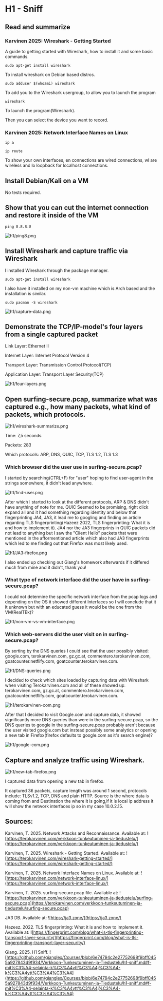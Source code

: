 # H1 - Sniff

## Read and summarize

### Karvinen 2025: Wireshark - Getting Started

A guide to getting started with Wireshark, how to install it and some basic commands.

	sudo apt-get install wireshark

To install wireshark on Debian based distros.

	sudo adduser $(whoami) wireshark

To add you to the Wireshark usergroup, to allow you to launch the program

	wireshark

To launch the program(Wireshark).

Then you can select the device you want to record.

### Karvinen 2025: Network Interface Names on Linux

	ip a

	ip route

To show your own interfaces, en connections are wired connections, wl are wireless and lo loopback for localhost connections.

## Install Debian/Kali on a VM

No tests required.

## Show that you can cut the internet connection and restore it inside of the VM

	ping 8.8.8.8

![h1/ping8.png](h1/ping8.png)

## Install Wireshark and capture traffic via Wireshark

I installed Wireshark through the package manager.

	sudo apt-get install wireshark

I also have it installed on my non-vm machine which is Arch based and the installation is similar.

	sudo pacman -S wireshark

![h1/capture-data.png](h1/capture-data.png)

## Demonstrate the TCP/IP-model's four layers from a single captured packet

Link Layer: Ethernet II

Internet Layer: Internet Protocol Version 4

Transport Layer: Transmission Control Protocol(TCP)

Application Layer: Transport Layer Security(TCP)

![h1/four-layers.png](h1/four-layers.png)

## Open surfing-secure.pcap, summarize what was captured e.g., how many packets, what kind of packets, which protocols.

![h1/wireshark-summarize.png](h1/wireshark-summarize.png)

Time: 7,5 seconds

Packets: 283

Which protocols: ARP, DNS, QUIC, TCP, TLS 1.2, TLS 1.3

### Which browser did the user use in surfing-secure.pcap?

I started by searching(CTRL+F) for "user" hoping to find user-agent in the strings somewhere, it didn't lead anywhere.

![h1/find-user.png](h1/find-user.png)

After which I started to look at the different protocols, ARP & DNS didn't have anything of note for me. QUIC Seemed to be promising, right click expand all and it had something regarding identity and below that fingerprinting JA4, JA3, it lead me to googling and finding an article regarding TLS fingerprinting(Hazeez 2022, TLS fingerprinting: What it is and how to implement it). JA4 nor the JA3 fingerprints in QUIC packets did not lead to anything but I saw the "Client Hello" packets that were mentioned in the afformentioned article which also had JA3 fingerprints which led to me finding out that Firefox was most likely used.

![h1/JA3-firefox.png](h1/JA3-firefox.png)

I also ended up checking out Giang's homework afterwards if it differed much from mine and it didn't, thank you! 

### What type of network interface did the user have in surfing-secure.pcap?

I could not determine the specific network interface from the pcap logs and depending on the OS it showed different Interfaces so I will conclude that it it unknown but with an educated guess it would be the one from the VM(RealTEk)?

![h1/non-vm-vs-vm-interface.png](h1/non-vm-vs-vm-interface.png)

### Which web-servers did the user visit on in surfing-secure.pcap?

By sorting by the DNS queries I could see that the user possibly visited: google.com, terokarvinen.com, gz.gc.at, commentero.terokarvinen.com, goatcounter.netflify.com,  goatcounter.terokarvinen.com.

![h1/DNS-queries.png](h1/DNS-queries.png)

I decided to check which sites loaded by capturing data with Wireshark when visiting Terokarvinen.com and all of these showed up: terokarvinen.com, gz.gc.at, commentero.terokarvinen.com, goatcounter.netflify.com,  goatcounter.terokarvinen.com.

![h1/terokarvinen-com.png](h1/terokarvinen-com.png)

After that I decided to visit Google.com and capture data, it showed significantly more DNS queries than were in the surfing-secure.pcap, so the DNS queries to google in the surfing-secure.pcap probably aren't because the user visited google.com but instead possibly some analytics or opening a new tab in Firefox(firefox defaults to google.com as it's search engine)?

![h1/google-com.png](h1/google-com.png)
 
## Capture and analyze traffic using Wireshark.

![h1/new-tab-firefox.png](h1/new-tab-firefox.png)

I captured data from opening a new tab in firefox.

It captured 36 packets, capture length was around 1 second, protocols include: TLSv1.2, TCP, DNS and plain HTTP. Source is the where data is coming from and Destination the where it is going,if it is local ip address it will show the network interfaces ip so in my case 10.0.2.15. 

## Sources:

Karvinen, T. 2025. Network Attacks and Reconnaissance. Available at: ![https://terokarvinen.com/verkkoon-tunkeutuminen-ja-tiedustelu/](https://terokarvinen.com/verkkoon-tunkeutuminen-ja-tiedustelu/)

Karvinen, T. 2025. Wireshark - Getting Started. Available at: ![https://terokarvinen.com/wireshark-getting-started/](https://terokarvinen.com/wireshark-getting-started/)

Karvinen, T. 2025. Network Interface Names on Linux. Available at: ![https://terokarvinen.com/network-interface-linux/](https://terokarvinen.com/network-interface-linux/)

Karvinen, T. 2025. surfing-secure.pcap file. Available at: ![https://terokarvinen.com/verkkoon-tunkeutuminen-ja-tiedustelu/surfing-secure.pcap](https://terokarvinen.com/verkkoon-tunkeutuminen-ja-tiedustelu/surfing-secure.pcap)

JA3 DB. Available at: ![https://ja3.zone/](https://ja3.zone/)

Hazeez. 2022. TLS fingerprinting: What it is and how to implement it. Available at: ![https://fingerprint.com/blog/what-is-tls-fingerprinting-transport-layer-security/](https://fingerprint.com/blog/what-is-tls-fingerprinting-transport-layer-security/)

Giang. 2025. H1 Sniff. ![https://github.com/gianglex/Courses/blob/6e74794c2e27752698f9bff0455a927843d9f934/Verkkoon-Tunkeutuminen-ja-Tiedustelu/h1-sniff.md#f-mit%C3%A4-selainta-k%C3%A4ytt%C3%A4j%C3%A4-k%C3%A4ytt%C3%A4%C3%A4](https://github.com/gianglex/Courses/blob/6e74794c2e27752698f9bff0455a927843d9f934/Verkkoon-Tunkeutuminen-ja-Tiedustelu/h1-sniff.md#f-mit%C3%A4-selainta-k%C3%A4ytt%C3%A4j%C3%A4-k%C3%A4ytt%C3%A4%C3%A4)
